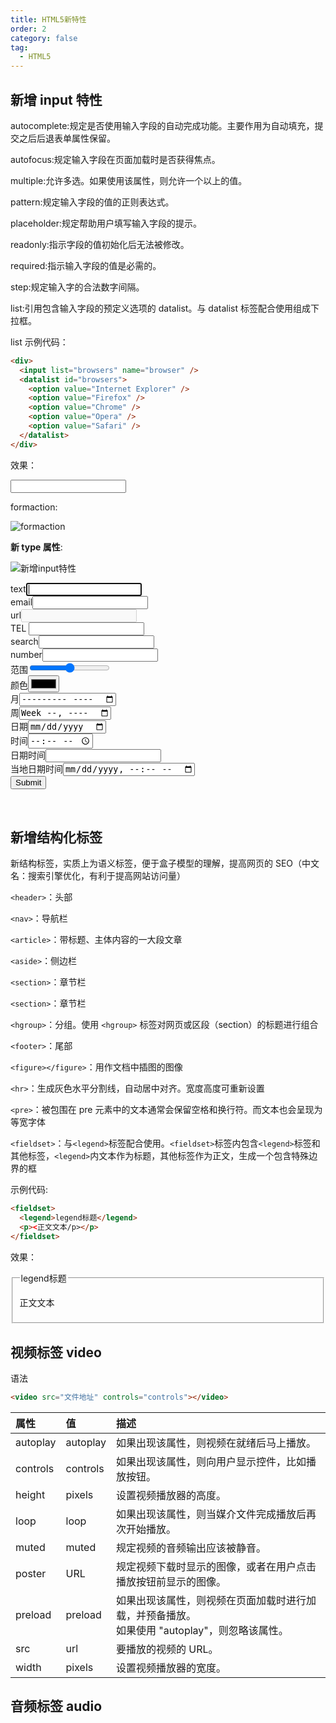 ```yaml
---
title: HTML5新特性
order: 2
category: false
tag:
  - HTML5
---
```


## 新增 input 特性

autocomplete:规定是否使用输入字段的自动完成功能。主要作用为自动填充，提交之后后退表单属性保留。

autofocus:规定输入字段在页面加载时是否获得焦点。

multiple:允许多选。如果使用该属性，则允许一个以上的值。

pattern:规定输入字段的值的正则表达式。

placeholder:规定帮助用户填写输入字段的提示。

readonly:指示字段的值初始化后无法被修改。

required:指示输入字段的值是必需的。

step:规定输入字的合法数字间隔。

list:引用包含输入字段的预定义选项的 datalist。与 datalist 标签配合使用组成下拉框。

list 示例代码：

```html
<div>
  <input list="browsers" name="browser" />
  <datalist id="browsers">
    <option value="Internet Explorer" />
    <option value="Firefox" />
    <option value="Chrome" />
    <option value="Opera" />
    <option value="Safari" />
  </datalist>
</div>
```

效果：

<div>
  <input list="browsers" name="browser">
  <datalist id="browsers">
    <option value="Internet Explorer" />
    <option value="Firefox" />
    <option value="Chrome" />
    <option value="Opera" />
    <option value="Safari" />
  </datalist>
</div>

formaction:

![formaction](https://misaka10032.oss-cn-chengdu.aliyuncs.com/HTML/formaction)

**新 type 属性**:

![新增input特性](https://misaka10032.oss-cn-chengdu.aliyuncs.com/HTML/%E6%96%B0input%E7%89%B9%E6%80%A7)

<form action-="">
  text<input type= "text" autofocus="autofocus"><br>
  email<input type=" email"><!-- IOS --><br>
  url<input type="url" disabled="disabled"> <br>
  TEL <input type="tel"><br>
  search<input type="search"><br>
  number<input type="number"><br>
  范围<input type="range"><br>
  颜色<input type="color"><br>
  月<input type="month" required="required"><br>
  周<input type="week"><br>
  日期<input type="date"><br>
  时间<input type="time"><br>
  日期时间<input type="datetime"><br>
  当地日期时间<input type="datetime-local"><br>
  <input type="submit">
</form>

<br>

## 新增结构化标签

新结构标签，实质上为语义标签，便于盒子模型的理解，提高网页的 SEO（中文名：搜索引擎优化，有利于提高网站访问量）

`<header>`：头部

`<nav>`：导航栏

`<article>`：带标题、主体内容的一大段文章

`<aside>`：侧边栏

`<section>`：章节栏

`<section>`：章节栏

`<hgroup>`：分组。使用 `<hgroup>` 标签对网页或区段（section）的标题进行组合

`<footer>`：尾部

`<figure></figure>`：用作文档中插图的图像

`<hr>`：生成灰色水平分割线，自动居中对齐。宽度高度可重新设置

`<pre>`：被包围在 pre 元素中的文本通常会保留空格和换行符。而文本也会呈现为等宽字体

`<fieldset>`：与`<legend>`标签配合使用。`<fieldset>`标签内包含`<legend>`标签和其他标签，`<legend>`内文本作为标题，其他标签作为正文，生成一个包含特殊边界的框

示例代码:

```html
<fieldset>
  <legend>legend标题</legend>
  <p><正文文本/p></p>
</fieldset>
```

效果：

<fieldset>
  <legend>legend标题</legend>
  <p>正文文本</p>
</fieldset>

## 视频标签 video

语法

```html
<video src="文件地址" controls="controls"></video>
```

| 属性 | 值 | 描述 |
| :---- | :---- | :---- |
| autoplay | autoplay | 如果出现该属性，则视频在就绪后马上播放。 |
| controls | controls | 如果出现该属性，则向用户显示控件，比如播放按钮。 |
| height | pixels | 设置视频播放器的高度。 |
| loop | loop | 如果出现该属性，则当媒介文件完成播放后再次开始播放。 |
| muted | muted | 规定视频的音频输出应该被静音。 |
| poster | URL | 规定视频下载时显示的图像，或者在用户点击播放按钮前显示的图像。 |
| preload |	preload | 如果出现该属性，则视频在页面加载时进行加载，并预备播放。<br>如果使用 "autoplay"，则忽略该属性。 |
| src | url |	要播放的视频的 URL。 |
| width | pixels | 设置视频播放器的宽度。 |

## 音频标签 audio


